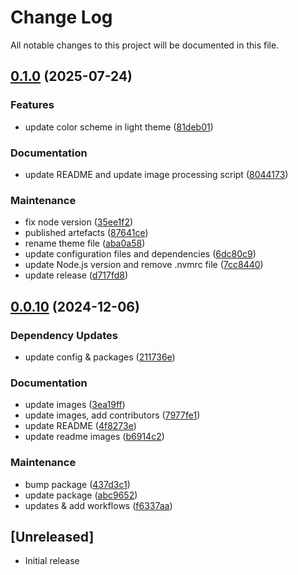 # Change Log

All notable changes to this project will be documented in this file.

## [0.1.0](https://github.com/xseman/simple-light/compare/v0.0.10...v0.1.0) (2025-07-24)


### Features

* update color scheme in light theme ([81deb01](https://github.com/xseman/simple-light/commit/81deb01b6618a165341445f46981ede3fc4c19bd))


### Documentation

* update README and update image processing script ([8044173](https://github.com/xseman/simple-light/commit/80441730b1cb9976ed922227dc1d51d1824da567))


### Maintenance

* fix node version ([35ee1f2](https://github.com/xseman/simple-light/commit/35ee1f26fb4b0b8f279bed68892ce4d4a7b2b97f))
* published artefacts ([87641ce](https://github.com/xseman/simple-light/commit/87641ce889c43c0d12b2212a0e18782a1eefadbd))
* rename theme file ([aba0a58](https://github.com/xseman/simple-light/commit/aba0a58ab8a2ddee07fdb340eae030da861ba017))
* update configuration files and dependencies ([6dc80c9](https://github.com/xseman/simple-light/commit/6dc80c9819c5fd08de1b35041df4da098251446f))
* update Node.js version and remove .nvmrc file ([7cc8440](https://github.com/xseman/simple-light/commit/7cc84402dce7e5a67353e49e5afa8bcedbb714bd))
* update release ([d717fd8](https://github.com/xseman/simple-light/commit/d717fd8e2c000a17fee109dee9d625829ef7f1f9))

## [0.0.10](https://github.com/xseman/simple-light/compare/v0.0.9...v0.0.10) (2024-12-06)


### Dependency Updates

* update config & packages ([211736e](https://github.com/xseman/simple-light/commit/211736e647918b596ca66129a138ced6d9f868b7))


### Documentation

* update images ([3ea19ff](https://github.com/xseman/simple-light/commit/3ea19ff1ff3d3d3aa6e32f0dfc8360d7e8dc5053))
* update images, add contributors ([7977fe1](https://github.com/xseman/simple-light/commit/7977fe16650d122c60be2ec2019804a4aff59a3b))
* update README ([4f8273e](https://github.com/xseman/simple-light/commit/4f8273e0cac188fc70eeaca60319795b828b6733))
* update readme images ([b6914c2](https://github.com/xseman/simple-light/commit/b6914c25555b44d032fda7449cf10f5eff077a8f))


### Maintenance

* bump package ([437d3c1](https://github.com/xseman/simple-light/commit/437d3c1343760cd76fdc8f4812b2b4c7c4ee54c7))
* update package ([abc9652](https://github.com/xseman/simple-light/commit/abc96526222cdf30c2986ee4407301ae2a671a86))
* updates & add workflows ([f6337aa](https://github.com/xseman/simple-light/commit/f6337aa0e83ebe9d304c48e8a52802f2c889b8d1))

## [Unreleased]

- Initial release

